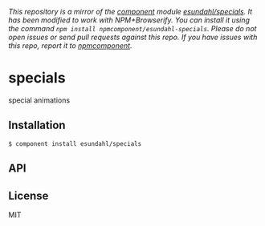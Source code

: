 *This repository is a mirror of the [component](http://component.io) module [esundahl/specials](http://github.com/esundahl/specials). It has been modified to work with NPM+Browserify. You can install it using the command `npm install npmcomponent/esundahl-specials`. Please do not open issues or send pull requests against this repo. If you have issues with this repo, report it to [npmcomponent](https://github.com/airportyh/npmcomponent).*

# specials

  special animations

## Installation

    $ component install esundahl/specials

## API

   

## License

  MIT
